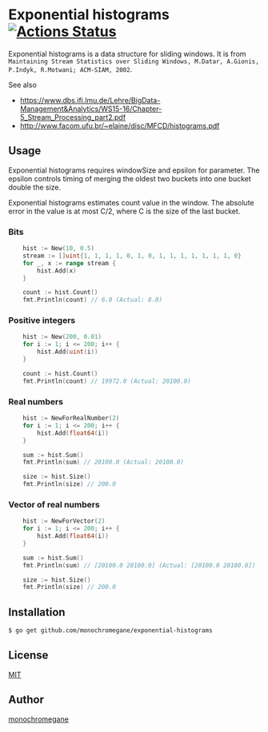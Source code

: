 # Exponential histograms [![Actions Status](https://github.com/monochromegane/exponential-histograms/workflows/Go/badge.svg)](https://github.com/monochromegane/exponential-histograms/actions)


Exponential histograms is a data structure for sliding windows. It is from `Maintaining Stream Statistics over Sliding Windows, M.Datar, A.Gionis, P.Indyk, R.Motwani; ACM-SIAM, 2002`.

See also
- https://www.dbs.ifi.lmu.de/Lehre/BigData-Management&Analytics/WS15-16/Chapter-5_Stream_Processing_part2.pdf
- http://www.facom.ufu.br/~elaine/disc/MFCD/histograms.pdf

## Usage

Exponential histograms requires windowSize and epsilon for parameter.
The epsilon controls timing of merging the oldest two buckets into one bucket double the size.

Exponential histograms estimates count value in the window.
The absolute error in the value is at most C/2, where C is the size of the last bucket.

### Bits

```go
	hist := New(10, 0.5)
	stream := []uint{1, 1, 1, 1, 0, 1, 0, 1, 1, 1, 1, 1, 1, 1, 0}
	for _, x := range stream {
		hist.Add(x)
	}

	count := hist.Count()
	fmt.Println(count) // 6.0 (Actual: 8.0)
```

### Positive integers

```go
	hist := New(200, 0.01)
	for i := 1; i <= 200; i++ {
		hist.Add(uint(i))
	}

	count := hist.Count()
	fmt.Println(count) // 19972.0 (Actual: 20100.0)
```

### Real numbers

```go
	hist := NewForRealNumber(2)
	for i := 1; i <= 200; i++ {
		hist.Add(float64(i))
	}

	sum := hist.Sum()
	fmt.Println(sum) // 20100.0 (Actual: 20100.0)

	size := hist.Size()
	fmt.Println(size) // 200.0
```

### Vector of real numbers

```go
	hist := NewForVector(2)
	for i := 1; i <= 200; i++ {
		hist.Add(float64(i))
	}

	sum := hist.Sum()
	fmt.Println(sum) // [20100.0 20100.0] (Actual: [20100.0 20100.0])

	size := hist.Size()
	fmt.Println(size) // 200.0
```

## Installation

```sh
$ go get github.com/monochromegane/exponential-histograms
```

## License

[MIT](https://github.com/monochromegane/exponential-histograms/blob/master/LICENSE)

## Author

[monochromegane](https://github.com/monochromegane)
